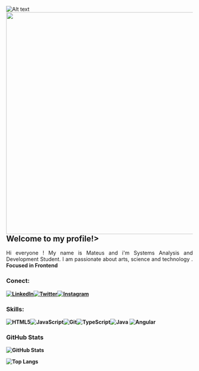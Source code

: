
![Alt text](https://spotify-recently-played-readme.vercel.app/api?user=henriquemateus2502&unique={true|1|on|yes})
<img align="right" width="600" src="https://www.bing.com/images/search?view=detailV2&ccid=k9wph%2bsH&id=4A69A9775AF9D302A379359B50D99B6D99C9908F&thid=OIP.k9wph-sHD_45OqEWM1y_uAHaEo&mediaurl=https%3a%2f%2fi.redd.it%2fzt38ggy0kapz.gif&cdnurl=https%3a%2f%2fth.bing.com%2fth%2fid%2fR.93dc2987eb070ffe393aa116335cbfb8%3frik%3dj5DJmW2b2VCbNQ%26pid%3dImgRaw%26r%3d0&exph=600&expw=960&q=+cuphead&simid=608044250150163093&FORM=IRPRST&ck=68501B51857D242FDD7BFE760A472C3E&selectedIndex=14&qft=+filterui%3aphoto-animatedgif" />

##  Welcome to my profile!>

<p align="justify"> Hi everyone ! My name is Mateus and i'm Systems Analysis and Development Student. I am passionate about arts, science and technology .<strong> Focused in Frontend </p>

### Conect:
[![LinkedIn](https://img.shields.io/badge/LinkedIn-0A66C2?style=for-the-badge&logo=linkedin&logoColor=white)](https://www.linkedin.com/in/mateus-henrique-derossi-79a2031a3/)[![Twitter](https://img.shields.io/badge/Twitter-000?style=for-the-badge&logo=twitter)](https://twitter.com/LadaeaC2)[![Instagram](https://img.shields.io/badge/Instagram-000?style=for-the-badge&logo=instagram)](https://www.instagram.com/mateushenriquedrs/)

### Skills:
![HTML5](https://img.shields.io/badge/HTML5-E34F26?style=for-the-badge&logo=html5&logoColor=white)![JavaScript](https://img.shields.io/badge/JavaScript-F7DF1E?style=for-the-badge&logo=javascript&logoColor=black)![Git](https://img.shields.io/badge/Git-F05032?style=for-the-badge&logo=git&logoColor=white)![TypeScript](https://img.shields.io/badge/TypeScript-000?style=for-the-badge&logo=typescript)![Java](https://img.shields.io/badge/Java-000?style=for-the-badge&logo=java)	![Angular](https://img.shields.io/badge/Angular-000?style=for-the-badge&logo=angular&logoColor=C3002F)




### GitHub Stats
![GitHub Stats](https://github-readme-stats.vercel.app/api?username=MateusHenriquegringo&theme=transparent&bg_color=000&border_color=30A3DC&show_icons=true&icon_color=30A3DC&title_color=E94D5F&text_color=FFF)

![Top Langs](https://github-readme-stats-git-masterrstaa-rickstaa.vercel.app/api/top-langs/?username=MateusHenriquegringo&layout=compact&bg_color=000&border_color=30A3DC&title_color=E94D5F&text_color=FFF)
